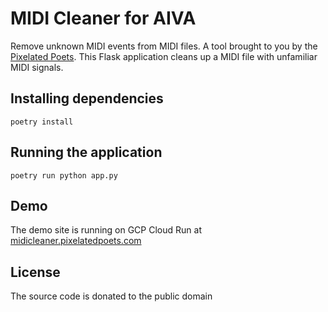 # MIDI Cleaner for AIVA

Remove unknown MIDI events from MIDI files. A tool brought to you by the [Pixelated Poets](https://youtube.com/@PixelatedPoets/).
This Flask application cleans up a MIDI file with unfamiliar MIDI signals.

## Installing dependencies

```
poetry install
```

## Running the application

```
poetry run python app.py
```

## Demo

The demo site is running on GCP Cloud Run at [midicleaner.pixelatedpoets.com](https://midicleaner.pixelatedpoets.com/)

## License

The source code is donated to the public domain
